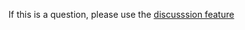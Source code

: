 If this is a question, please use the [discusssion feature](https://github.com/quartznet/quartznet/discussions)

